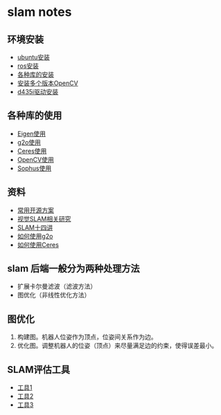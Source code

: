 # slam notes
## 环境安装
* [ubuntu安装]()
* [ros安装]()
* [各种库的安装]()
* [安装多个版本OpenCV]()
* [d435i驱动安装]()

## 各种库的使用
* [Eigen使用]()
* [g2o使用]()
* [Ceres使用]()
* [OpenCV使用]()
* [Sophus使用]()

## 资料
- [常用开源方案](https://github.com/liuqian62/notebook/tree/main/slamNotes/slam%E5%BC%80%E6%BA%90%E6%96%B9%E6%A1%88)
- [视觉SLAM相关研究](https://github.com/wuxiaolang/Visual_SLAM_Related_Research)
- [SLAM十四讲](https://github.com/liuqian62/notebook/blob/main/slamNotes/14%E8%AE%B2.md)
- [如何使用g2o](https://github.com/liuqian62/notebook/blob/main/slamNotes/use_g2o.md)
- [如何使用Ceres]()

## slam 后端一般分为两种处理方法
* 扩展卡尔曼滤波（滤波方法）
* 图优化（非线性优化方法）

## 图优化
1. 构建图。机器人位姿作为顶点，位姿间关系作为边。
2. 优化图。调整机器人的位姿（顶点）来尽量满足边的约束，使得误差最小。

## SLAM评估工具
* [工具1]()
* [工具2]()
* [工具3]()
